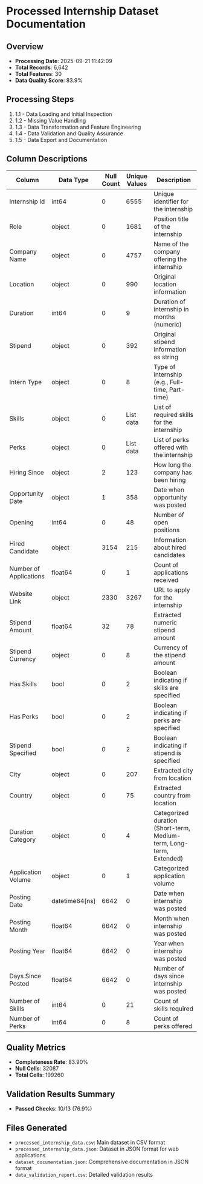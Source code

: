 # Processed Internship Dataset Documentation

## Overview
- **Processing Date**: 2025-09-21 11:42:09
- **Total Records**: 6,642
- **Total Features**: 30
- **Data Quality Score**: 83.9%

## Processing Steps
1. 1.1 - Data Loading and Initial Inspection
1. 1.2 - Missing Value Handling
1. 1.3 - Data Transformation and Feature Engineering
1. 1.4 - Data Validation and Quality Assurance
1. 1.5 - Data Export and Documentation

## Column Descriptions
| Column | Data Type | Null Count | Unique Values | Description |
|--------|-----------|------------|---------------|-------------|
| Internship Id | int64 | 0 | 6555 | Unique identifier for the internship |
| Role | object | 0 | 1681 | Position title of the internship |
| Company Name | object | 0 | 4757 | Name of the company offering the internship |
| Location | object | 0 | 990 | Original location information |
| Duration | int64 | 0 | 9 | Duration of internship in months (numeric) |
| Stipend | object | 0 | 392 | Original stipend information as string |
| Intern Type | object | 0 | 8 | Type of internship (e.g., Full-time, Part-time) |
| Skills | object | 0 | List data | List of required skills for the internship |
| Perks | object | 0 | List data | List of perks offered with the internship |
| Hiring Since | object | 2 | 123 | How long the company has been hiring |
| Opportunity Date | object | 1 | 358 | Date when opportunity was posted |
| Opening | int64 | 0 | 48 | Number of open positions |
| Hired Candidate | object | 3154 | 215 | Information about hired candidates |
| Number of Applications | float64 | 0 | 1 | Count of applications received |
| Website Link | object | 2330 | 3267 | URL to apply for the internship |
| Stipend Amount | float64 | 32 | 78 | Extracted numeric stipend amount |
| Stipend Currency | object | 0 | 8 | Currency of the stipend amount |
| Has Skills | bool | 0 | 2 | Boolean indicating if skills are specified |
| Has Perks | bool | 0 | 2 | Boolean indicating if perks are specified |
| Stipend Specified | bool | 0 | 2 | Boolean indicating if stipend is specified |
| City | object | 0 | 207 | Extracted city from location |
| Country | object | 0 | 75 | Extracted country from location |
| Duration Category | object | 0 | 4 | Categorized duration (Short-term, Medium-term, Long-term, Extended) |
| Application Volume | object | 0 | 1 | Categorized application volume |
| Posting Date | datetime64[ns] | 6642 | 0 | Date when internship was posted |
| Posting Month | float64 | 6642 | 0 | Month when internship was posted |
| Posting Year | float64 | 6642 | 0 | Year when internship was posted |
| Days Since Posted | float64 | 6642 | 0 | Number of days since internship was posted |
| Number of Skills | int64 | 0 | 21 | Count of skills required |
| Number of Perks | int64 | 0 | 8 | Count of perks offered |

## Quality Metrics
- **Completeness Rate**: 83.90%
- **Null Cells**: 32087
- **Total Cells**: 199260

## Validation Results Summary
- **Passed Checks**: 10/13 (76.9%)

## Files Generated
- `processed_internship_data.csv`: Main dataset in CSV format
- `processed_internship_data.json`: Dataset in JSON format for web applications
- `dataset_documentation.json`: Comprehensive documentation in JSON format
- `data_validation_report.csv`: Detailed validation results
